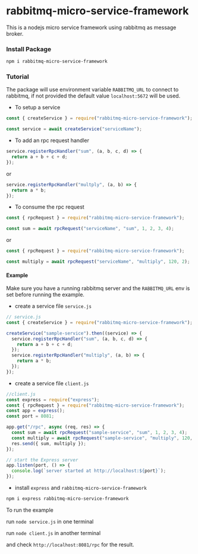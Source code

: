# rabbitmq-micro-service-framework

This is a nodejs micro service framework using rabbitmq as message broker.

### Install Package

```sh
npm i rabbitmq-micro-service-framework
```

### Tutorial

The package will use environment variable `RABBITMQ_URL` to connect to rabbitmq, if not provided the default value `localhost:5672` will be used.

- To setup a service

```js
const { createService } = require("rabbitmq-micro-service-framework");

const service = await createService("serviceName");
```

- To add an rpc request handler

```js
service.registerRpcHandler("sum", (a, b, c, d) => {
  return a + b + c + d;
});
```

or

```js
service.registerRpcHandler("multply", (a, b) => {
  return a * b;
});
```

- To consume the rpc request

```js
const { rpcRequest } = require("rabbitmq-micro-service-framework");

const sum = await rpcRequest("serviceName", "sum", 1, 2, 3, 4);
```

or

```js
const { rpcRequest } = require("rabbitmq-micro-service-framework");

const multiply = await rpcRequest("serviceName", "multiply", 120, 2);
```

#### Example

Make sure you have a running rabbitmq server and the `RABBITMQ_URL` env is set before running the example.

- create a service file `service.js`

```js
// service.js
const { createService } = require("rabbitmq-micro-service-framework");

createService("sample-service").then((service) => {
  service.registerRpcHandler("sum", (a, b, c, d) => {
    return a + b + c + d;
  });
  service.registerRpcHandler("multiply", (a, b) => {
    return a * b;
  });
});
```

- create a service file `client.js`

```js
//client.js
const express = require("express");
const { rpcRequest } = require("rabbitmq-micro-service-framework");
const app = express();
const port = 8081;

app.get("/rpc", async (req, res) => {
  const sum = await rpcRequest("sample-service", "sum", 1, 2, 3, 4);
  const multiply = await rpcRequest("sample-service", "multiply", 120, 2);
  res.send({ sum, multiply });
});

// start the Express server
app.listen(port, () => {
  console.log(`server started at http://localhost:${port}`);
});
```

- install `express` and `rabbitmq-micro-service-framework`

```sh
npm i express rabbitmq-micro-service-framework
```

To run the example

run `node service.js` in one terminal

run `node client.js` in another terminal

and check `http://localhost:8081/rpc` for the result.

